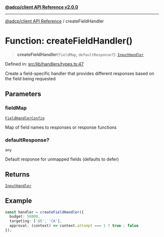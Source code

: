 [**@adcp/client API Reference v2.0.0**](../README.md)

***

[@adcp/client API Reference](../README.md) / createFieldHandler

# Function: createFieldHandler()

> **createFieldHandler**(`fieldMap`, `defaultResponse?`): [`InputHandler`](../type-aliases/InputHandler.md)

Defined in: [src/lib/handlers/types.ts:47](https://github.com/adcontextprotocol/adcp-client/blob/add23254eadaef025ae9fbe49b40948f459b98ff/src/lib/handlers/types.ts#L47)

Create a field-specific handler that provides different responses based on the field being requested

## Parameters

### fieldMap

[`FieldHandlerConfig`](../interfaces/FieldHandlerConfig.md)

Map of field names to responses or response functions

### defaultResponse?

`any`

Default response for unmapped fields (defaults to defer)

## Returns

[`InputHandler`](../type-aliases/InputHandler.md)

## Example

```typescript
const handler = createFieldHandler({
  budget: 50000,
  targeting: ['US', 'CA'],
  approval: (context) => context.attempt === 1 ? true : false
});
```
